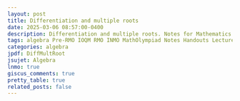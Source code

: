 ```yaml
---
layout: post
title: Differentiation and multiple roots
date: 2025-03-06 08:57:00-0400
description: Differentiation and multiple roots. Notes for Mathematics Olympiad, IOQM, RMO, INMO. Problem set, Solutions, Questions, Answers, Hints, Walkthroughs, Discussions, Solutions in pdf.
tags: algebra Pre-RMO IOQM RMO INMO MathOlympiad Notes Handouts LectureNotes
categories: algebra
jpdf: DiffMultRoot
jsujet: Algebra
lnmo: true
giscus_comments: true
pretty_table: true
related_posts: false
---
```

